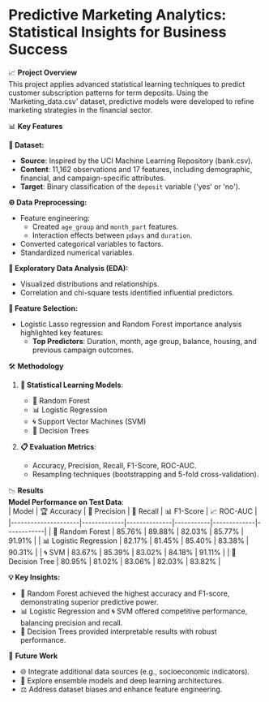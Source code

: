 # Predictive Marketing Analytics: Statistical Insights for Business Success

📈 **Project Overview**  
This project applies advanced statistical learning techniques to predict customer subscription patterns for term deposits. Using the 'Marketing_data.csv' dataset, predictive models were developed to refine marketing strategies in the financial sector.

📊 **Key Features**  

**📂 Dataset:**  
- **Source**: Inspired by the UCI Machine Learning Repository (bank.csv).  
- **Content**: 11,162 observations and 17 features, including demographic, financial, and campaign-specific attributes.  
- **Target**: Binary classification of the `deposit` variable ('yes' or 'no').

**⚙️ Data Preprocessing:**  
- Feature engineering:
  - Created `age_group` and `month_part` features.  
  - Interaction effects between `pdays` and `duration`.  
- Converted categorical variables to factors.  
- Standardized numerical variables.  

**🔎 Exploratory Data Analysis (EDA):**  
- Visualized distributions and relationships.  
- Correlation and chi-square tests identified influential predictors.  

**🎯 Feature Selection:**  
- Logistic Lasso regression and Random Forest importance analysis highlighted key features:  
  - **Top Predictors**: Duration, month, age group, balance, housing, and previous campaign outcomes.

🛠️ **Methodology**  
1. **🧠 Statistical Learning Models**:
   - 🌲 Random Forest  
   - 📊 Logistic Regression  
   - 🌀 Support Vector Machines (SVM)  
   - 🌴 Decision Trees  

2. **📋 Evaluation Metrics**:  
   - Accuracy, Precision, Recall, F1-Score, ROC-AUC.  
   - Resampling techniques (bootstrapping and 5-fold cross-validation).  

📉 **Results**  
**Model Performance on Test Data**:  
| Model               | 🏆 Accuracy | 🎯 Precision | 🔁 Recall | 📊 F1-Score | 📈 ROC-AUC |
|---------------------|-------------|--------------|-----------|-------------|------------|
| 🌲 Random Forest    | 85.76%      | 89.88%       | 82.03%    | 85.77%      | 91.91%     |
| 📊 Logistic Regression | 82.17%   | 81.45%       | 85.40%    | 83.38%      | 90.31%     |
| 🌀 SVM              | 83.67%      | 85.39%       | 83.02%    | 84.18%      | 91.11%     |
| 🌴 Decision Tree    | 80.95%      | 81.02%       | 83.06%    | 82.03%      | 83.82%     |

**💡 Key Insights:**  
- 🌲 Random Forest achieved the highest accuracy and F1-score, demonstrating superior predictive power.  
- 📊 Logistic Regression and 🌀 SVM offered competitive performance, balancing precision and recall.  
- 🌴 Decision Trees provided interpretable results with robust performance.  

🚀 **Future Work**  
- 🌐 Integrate additional data sources (e.g., socioeconomic indicators).  
- 🤖 Explore ensemble models and deep learning architectures.  
- ⚖️ Address dataset biases and enhance feature engineering.
